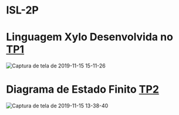 # ISL-2P

<h1>Linguagem Xylo Desenvolvida no <a href="https://github.com/lucianobajr/ISL-2P/tree/master/TP1">TP1</a></h1>

![Captura de tela de 2019-11-15 15-11-26](https://user-images.githubusercontent.com/45442173/68965375-6cddad00-07ba-11ea-9050-f2a9d83a1936.png)


<h1>Diagrama de Estado Finito <a href="https://github.com/lucianobajr/ISL-2P/tree/master/TP2">TP2</a></h1>

![Captura de tela de 2019-11-15 13-38-40](https://user-images.githubusercontent.com/45442173/68961220-a8737980-07b0-11ea-9ae0-4b64afab8cc2.png)
